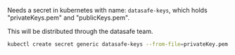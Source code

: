 Needs a secret in kubernetes with name: `datasafe-keys`, which holds "privateKeys.pem" and "publicKeys.pem".

This will be distributed through the datasafe team.

```bash
kubectl create secret generic datasafe-keys --from-file=privateKey.pem --from-file=publicKey.pem
```